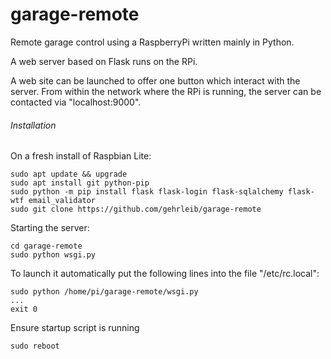 # garage-remote

Remote garage control using a RaspberryPi written mainly in Python.

A web server based on Flask runs on the RPi.

A web site can be launched to offer one button  which interact with the server. From within the network where the RPi is running, the server can be contacted via "localhost:9000".

###### Installation

On a fresh install of Raspbian Lite:

```
sudo apt update && upgrade
sudo apt install git python-pip
sudo python -m pip install flask flask-login flask-sqlalchemy flask-wtf email_validator
sudo git clone https://github.com/gehrleib/garage-remote
```

Starting the server:

```
cd garage-remote
sudo python wsgi.py
```

To launch it automatically put the following lines into the file "/etc/rc.local":

```
sudo python /home/pi/garage-remote/wsgi.py
...
exit 0
```

Ensure startup script is running

```
sudo reboot
```